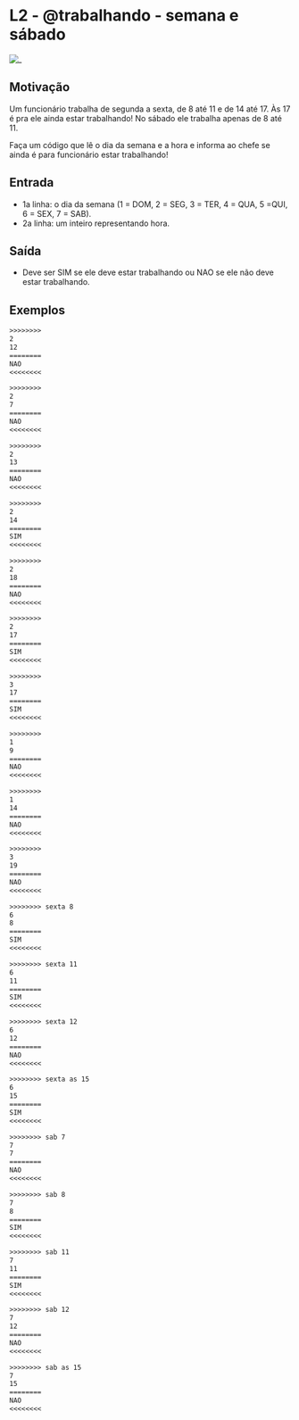 # L2 - @trabalhando - semana e sábado

![_](cover.jpg)

## Motivação

Um funcionário trabalha de segunda a sexta, de 8 até 11 e de
14 até 17. Às 17 é pra ele ainda estar trabalhando!
No sábado ele trabalha apenas de 8 até 11.

Faça um código que lê o dia da semana e a hora e informa ao chefe se ainda é para funcionário estar trabalhando!

## Entrada

- 1a linha: o dia da semana (1 = DOM, 2 = SEG, 3 = TER, 4 = QUA, 5 =QUI, 6 = SEX, 7 = SAB).
- 2a linha: um inteiro representando hora.

## Saída

- Deve ser SIM se ele deve estar trabalhando ou NAO se ele não deve estar trabalhando.

## Exemplos

``` txt
>>>>>>>>
2
12
========
NAO
<<<<<<<<

>>>>>>>>
2
7
========
NAO
<<<<<<<<

>>>>>>>>
2
13
========
NAO
<<<<<<<<

>>>>>>>>
2
14
========
SIM
<<<<<<<<

>>>>>>>>
2
18
========
NAO
<<<<<<<<

>>>>>>>>
2
17
========
SIM
<<<<<<<<

>>>>>>>>
3
17
========
SIM
<<<<<<<<

>>>>>>>>
1
9
========
NAO
<<<<<<<<

>>>>>>>>
1
14
========
NAO
<<<<<<<<

>>>>>>>>
3
19
========
NAO
<<<<<<<<

>>>>>>>> sexta 8
6
8
========
SIM
<<<<<<<<

>>>>>>>> sexta 11
6
11
========
SIM
<<<<<<<<

>>>>>>>> sexta 12
6
12
========
NAO
<<<<<<<<

>>>>>>>> sexta as 15
6
15
========
SIM
<<<<<<<<

>>>>>>>> sab 7
7
7
========
NAO
<<<<<<<<

>>>>>>>> sab 8
7
8
========
SIM
<<<<<<<<

>>>>>>>> sab 11
7
11
========
SIM
<<<<<<<<

>>>>>>>> sab 12
7
12
========
NAO
<<<<<<<<

>>>>>>>> sab as 15
7
15
========
NAO
<<<<<<<<

```
